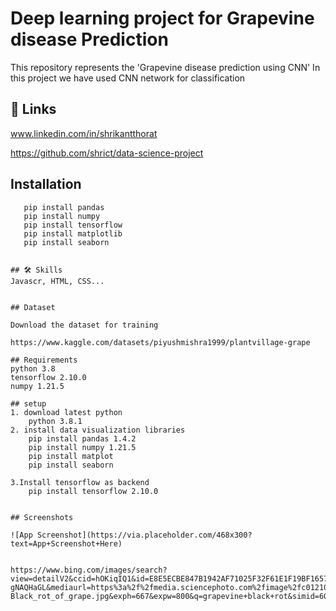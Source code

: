 
# Deep learning project for Grapevine disease Prediction 

This repository represents the 'Grapevine  disease prediction using CNN'
In this project we have used CNN network for classification 


## 🔗 Links

www.linkedin.com/in/shrikantthorat

https://github.com/shrict/data-science-project

## Installation


```
   pip install pandas 
   pip install numpy 
   pip install tensorflow
   pip install matplotlib
   pip install seaborn
   
   
## 🛠 Skills
Javascr, HTML, CSS...


## Dataset

Download the dataset for training

https://www.kaggle.com/datasets/piyushmishra1999/plantvillage-grape

## Requirements
python 3.8
tensorflow 2.10.0
numpy 1.21.5

## setup 
1. download latest python  
    python 3.8.1
2. install data visualization libraries
    pip install pandas 1.4.2  
    pip install numpy 1.21.5
    pip install matplot
    pip install seaborn
     
3.Install tensorflow as backend
    pip install tensorflow 2.10.0


## Screenshots

![App Screenshot](https://via.placeholder.com/468x300?text=App+Screenshot+Here)


https://www.bing.com/images/search?view=detailV2&ccid=hOKiqIQ1&id=E8E5ECBE847B1942AF71025F32F61E1F19BF1657&thid=OIP.hOKiqIQ1B4whuWK_2-gNAQHaGL&mediaurl=https%3a%2f%2fmedia.sciencephoto.com%2fimage%2fc0121047%2f800wm%2fC0121047-Black_rot_of_grape.jpg&exph=667&expw=800&q=grapevine+black+rot&simid=608044851482548236&FORM=IRPRST&ck=2259F704AD6092A984C06FA7D94B3454&selectedIndex=5&ajaxhist=0&ajaxserp=0
